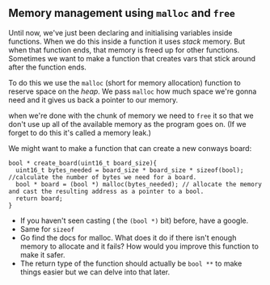 ## Memory management using `malloc` and `free`

Until now, we've just been declaring and initialising variables inside functions. When we do this inside a function it uses _stack_ memory. But when that function ends, that memory is freed up for other functions. Sometimes we want to make a function that creates vars that stick around after the function ends.

To do this we use the `malloc` (short for memory allocation) function to reserve space on the _heap_. We pass `malloc` how much space we're gonna need and it gives us back a pointer to our memory.  

when we're done with the chunk of memory we need to `free` it so that we don't use up all of the available memory as the program goes on. (If we forget to do this it's called a memory leak.)

We might want to make a function that can create a new conways board:

```
bool * create_board(uint16_t board_size){
  uint16_t bytes_needed = board_size * board_size * sizeof(bool); //calculate the number of bytes we need for a board.
  bool * board = (bool *) malloc(bytes_needed); // allocate the memory and cast the resulting address as a pointer to a bool.
  return board;
}
```

- If you haven't seen casting ( the `(bool *)` bit) before, have a google. 
- Same for `sizeof`
- Go find the docs for malloc. What does it do if there isn't enough memory to allocate and it fails? How would you improve this function to make it safer.
- The return type of the function should actually be `bool **` to make things easier but we can delve into that later.
